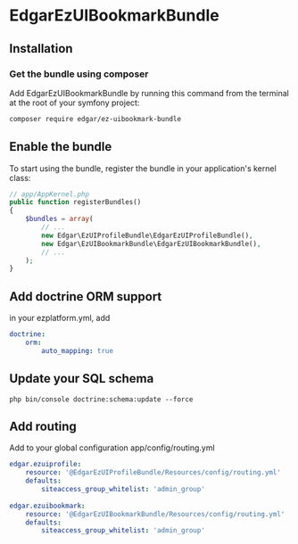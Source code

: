 # EdgarEzUIBookmarkBundle

## Installation

### Get the bundle using composer

Add EdgarEzUIBookmarkBundle by running this command from the terminal at the root of
your symfony project:

```bash
composer require edgar/ez-uibookmark-bundle
```

## Enable the bundle

To start using the bundle, register the bundle in your application's kernel class:

```php
// app/AppKernel.php
public function registerBundles()
{
    $bundles = array(
        // ...
        new Edgar\EzUIProfileBundle\EdgarEzUIProfileBundle(),
        new Edgar\EzUIBookmarkBundle\EdgarEzUIBookmarkBundle(),
        // ...
    );
}
```

## Add doctrine ORM support

in your ezplatform.yml, add

```yaml
doctrine:
    orm:
        auto_mapping: true
```

## Update your SQL schema

```
php bin/console doctrine:schema:update --force
```

## Add routing

Add to your global configuration app/config/routing.yml

```yaml
edgar.ezuiprofile:
    resource: '@EdgarEzUIProfileBundle/Resources/config/routing.yml'
    defaults:
        siteaccess_group_whitelist: 'admin_group'
        
edgar.ezuibookmark:
    resource: '@EdgarEzUIBookmarkBundle/Resources/config/routing.yml'
    defaults:
        siteaccess_group_whitelist: 'admin_group'    
```
